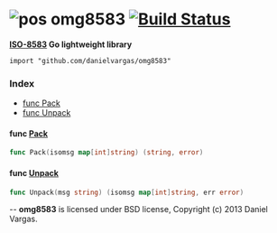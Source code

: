 # ![pos](http://s3.amazonaws.com/dgvstuff/pos.png) omg8583 [![Build Status](https://drone.io/github.com/danielvargas/omg8583/status.png)](https://drone.io/github.com/danielvargas/omg8583/latest)
**[ISO-8583](http://en.wikipedia.org/wiki/ISO_8583) Go lightweight library**


    import "github.com/danielvargas/omg8583"
    

### Index

* [func  Pack](#func--pack)
* [func  Unpack](#func--unpack)


#### func  [Pack](#pack)

```go
func Pack(isomsg map[int]string) (string, error)
```

#### func  [Unpack](#unpack)

```go
func Unpack(msg string) (isomsg map[int]string, err error)
```
--
**omg8583** is licensed under BSD license, Copyright (c) 2013 Daniel Vargas.

